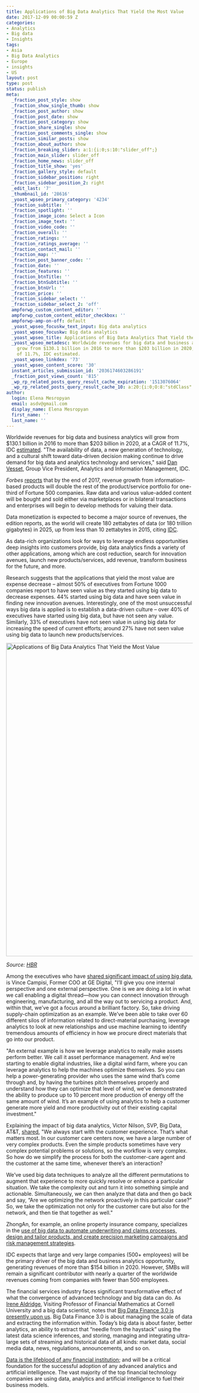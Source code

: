 ```yaml
---
title: Applications of Big Data Analytics That Yield the Most Value
date: 2017-12-09 00:00:59 Z
categories:
- Analytics
- Big data
- Insights
tags:
- Asia
- Big Data Analytics
- Europe
- insights
- US
layout: post
type: post
status: publish
meta:
  _fraction_post_style: show
  _fraction_show_single_thumb: show
  _fraction_post_author: show
  _fraction_post_date: show
  _fraction_post_category: show
  _fraction_share_single: show
  _fraction_post_comments_single: show
  _fraction_similar_posts: show
  _fraction_about_author: show
  _fraction_breaking_slider: a:1:{i:0;s:10:"slider_off";}
  _fraction_main_slider: slider_off
  _fraction_home_news: slider_off
  _fraction_title_show: 'yes'
  _fraction_gallery_style: default
  _fraction_sidebar_position: right
  _fraction_sidebar_position_2: right
  _edit_last: '7'
  _thumbnail_id: '28616'
  _yoast_wpseo_primary_category: '4234'
  _fraction_subtitle: ''
  _fraction_spotlight: ''
  _fraction_image_icon: Select a Icon
  _fraction_image_text: ''
  _fraction_video_code: ''
  _fraction_overall: ''
  _fraction_ratings: ''
  _fraction_ratings_average: ''
  _fraction_contact_mail: ''
  _fraction_map: ''
  _fraction_post_banner_code: ''
  _fraction_date: ''
  _fraction_features: ''
  _fraction_btnTitle: ''
  _fraction_btnSubtitle: ''
  _fraction_btnUrl: ''
  _fraction_price: ''
  _fraction_sidebar_select: ''
  _fraction_sidebar_select_2: 'off'
  ampforwp_custom_content_editor: ''
  ampforwp_custom_content_editor_checkbox: ''
  ampforwp-amp-on-off: default
  _yoast_wpseo_focuskw_text_input: Big data analytics
  _yoast_wpseo_focuskw: Big data analytics
  _yoast_wpseo_title: Applications of Big Data Analytics That Yield the Most Value
  _yoast_wpseo_metadesc: Worldwide revenues for big data and business analytics will
    grow from $130.1 billion in 2016 to more than $203 billion in 2020, at a CAGR
    of 11.7%, IDC estimated.
  _yoast_wpseo_linkdex: '73'
  _yoast_wpseo_content_score: '30'
  instant_articles_submission_id: '2036174603286191'
  _fraction_post_views_count: '815'
  _wp_rp_related_posts_query_result_cache_expiration: '1513076064'
  _wp_rp_related_posts_query_result_cache_10: a:20:{i:0;O:8:"stdClass":2:{s:7:"post_id";s:5:"21069";s:5:"score";s:17:"105.8774404778003";}i:1;O:8:"stdClass":2:{s:7:"post_id";s:5:"23490";s:5:"score";s:16:"83.5871656217181";}i:2;O:8:"stdClass":2:{s:7:"post_id";s:5:"22134";s:5:"score";s:17:"81.21315655098928";}i:3;O:8:"stdClass":2:{s:7:"post_id";s:5:"28157";s:5:"score";s:17:"79.41983973058638";}i:4;O:8:"stdClass":2:{s:7:"post_id";s:5:"24419";s:5:"score";s:17:"77.06116964724293";}i:5;O:8:"stdClass":2:{s:7:"post_id";s:5:"26509";s:5:"score";s:17:"75.11957996621035";}i:6;O:8:"stdClass":2:{s:7:"post_id";s:5:"13776";s:5:"score";s:17:"72.69537952159769";}i:7;O:8:"stdClass":2:{s:7:"post_id";s:5:"24441";s:5:"score";s:17:"72.28922893527871";}i:8;O:8:"stdClass":2:{s:7:"post_id";s:5:"13801";s:5:"score";s:17:"71.93135020021671";}i:9;O:8:"stdClass":2:{s:7:"post_id";s:5:"20700";s:5:"score";s:17:"70.33677532050444";}i:10;O:8:"stdClass":2:{s:7:"post_id";s:5:"22009";s:5:"score";s:16:"68.9733178928391";}i:11;O:8:"stdClass":2:{s:7:"post_id";s:5:"22363";s:5:"score";s:17:"65.79613012163233";}i:12;O:8:"stdClass":2:{s:7:"post_id";s:5:"20395";s:5:"score";s:16:"64.5117554946794";}i:13;O:8:"stdClass":2:{s:7:"post_id";s:5:"20484";s:5:"score";s:17:"63.17001923269241";}i:14;O:8:"stdClass":2:{s:7:"post_id";s:5:"23147";s:5:"score";s:16:"62.8487769851462";}i:15;O:8:"stdClass":2:{s:7:"post_id";s:5:"21351";s:5:"score";s:17:"62.27038740282896";}i:16;O:8:"stdClass":2:{s:7:"post_id";s:5:"13917";s:5:"score";s:17:"62.04701312177333";}i:17;O:8:"stdClass":2:{s:7:"post_id";s:5:"20529";s:5:"score";s:17:"60.70527685978634";}i:18;O:8:"stdClass":2:{s:7:"post_id";s:5:"19917";s:5:"score";s:17:"60.41109540431255";}i:19;O:8:"stdClass":2:{s:7:"post_id";s:5:"20375";s:5:"score";s:16:"59.8090049802593";}}
author:
  login: Elena Mesropyan
  email: asdv@gmail.com
  display_name: Elena Mesropyan
  first_name: ''
  last_name: ''
---
```


<p><span style="font-weight: 400;">Worldwide revenues for big data and business analytics will grow from $130.1 billion in 2016 to more than $203 billion in 2020, at a CAGR of 11.7%, IDC </span><a href="https://letstalkpayments.com/worldwide-revenues-for-big-data-and-business-analytics-will-surpass-200-billion-in-2020/"><span style="font-weight: 400;">estimated</span></a><span style="font-weight: 400;">. "The availability of data, a new generation of technology, and a cultural shift toward data-driven decision making continue to drive demand for big data and analytics technology and services," said </span><a href="http://www.idc.com/getdoc.jsp?containerId=PRF000388"><span style="font-weight: 400;">Dan Vesset</span></a><span style="font-weight: 400;">, Group Vice President, Analytics and Information Management, IDC.</span></p>
<p><span style="font-weight: 400;"><em>Forbes</em> </span><a href="https://www.forbes.com/sites/gilpress/2017/01/20/6-predictions-for-the-203-billion-big-data-analytics-market/#7104a2ae2083"><span style="font-weight: 400;">reports</span></a><span style="font-weight: 400;"> that by the end of 2017, revenue growth from information-based products will double the rest of the product/service portfolio for one-third of Fortune 500 companies. Raw data and various value-added content will be bought and sold either via marketplaces or in bilateral transactions and enterprises will begin to develop methods for valuing their data. </span></p>
<p><span style="font-weight: 400;">Data monetization is expected to become a major source of revenues, the edition reports, as the world will create 180 zettabytes of data (or 180 trillion gigabytes) in 2025, up from less than 10 zettabytes in 2015, citing </span><a href="http://www.forbes.com/sites/gilpress/2016/08/05/iot-mid-year-update-from-idc-and-other-research-firms/#67bff501765f"><span style="font-weight: 400;">IDC</span></a><span style="font-weight: 400;">.</span></p>
<p><span style="font-weight: 400;">As data-rich organizations look for ways to leverage endless opportunities deep insights into customers provide, big data analytics finds a variety of other applications, among which are cost reduction, search for innovation avenues, launch new products/services, add revenue, transform business for the future, and more. </span></p>
<p><span style="font-weight: 400;">Research suggests that the applications that yield the most value are expense decrease – almost 50% of executives from Fortune 1000 companies report to have seen value as they started using big data to decrease expenses. 44% started using big data and have seen value in finding new innovation avenues. Interestingly, one of the most unsuccessful ways big data is applied is to establish a data-driven culture – over 40% of executives have started using big data, but have not seen any value. Similarly, 33% of executives have not seen value in using big data for increasing the speed of current efforts; around 27% have not seen value using big data to launch new products/services. </span></p>
<p><img class="aligncenter size-full wp-image-28617" src="{{ site.baseurl }}/uploads/2017/12/big-data.png" alt="Applications of Big Data Analytics That Yield the Most Value" width="1400" height="844" /></p>
<p><i><span style="font-weight: 400;">Source: </span></i><a href="https://hbr.org/2017/04/how-companies-say-theyre-using-big-data"><i><span style="font-weight: 400;">HBR</span></i></a></p>
<p><span style="font-weight: 400;">Among the executives who have </span><a href="https://www.mckinsey.com/business-functions/mckinsey-analytics/our-insights/how-companies-are-using-big-data-and-analytics"><span style="font-weight: 400;">shared significant impact of using big data</span></a><span style="font-weight: 400;">, is Vince Campisi, Former COO at GE Digital, "I’ll give you one internal perspective and one external perspective. One is we are doing a lot in what we call enabling a digital thread—how you can connect innovation through engineering, manufacturing, and all the way out to servicing a product. And, within that, we’ve got a focus around a brilliant factory. So, take driving supply-chain optimization as an example. We’ve been able to take over 60 different silos of information related to direct-material purchasing, leverage analytics to look at new relationships and use machine learning to identify tremendous amounts of efficiency in how we procure direct materials that go into our product.</span></p>
<p><span style="font-weight: 400;">"An external example is how we leverage analytics to really make assets perform better. We call it asset performance management. And we’re starting to enable digital industries, like a digital wind farm, where you can leverage analytics to help the machines optimize themselves. So you can help a power-generating provider who uses the same wind that’s come through and, by having the turbines pitch themselves properly and understand how they can optimize that level of wind, we’ve demonstrated the ability to produce up to 10 percent more production of energy off the same amount of wind. It’s an example of using analytics to help a customer generate more yield and more productivity out of their existing capital investment."</span></p>
<p><span style="font-weight: 400;">Explaining the impact of big data analytics, Victor Nilson, SVP, Big Data, AT&amp;T, </span><a href="https://www.mckinsey.com/business-functions/mckinsey-analytics/our-insights/how-companies-are-using-big-data-and-analytics"><span style="font-weight: 400;">shared</span></a><span style="font-weight: 400;">, "We always start with the customer experience. That’s what matters most. In our customer care centers now, we have a large number of very complex products. Even the simple products sometimes have very complex potential problems or solutions, so the workflow is very complex. So how do we simplify the process for both the customer-care agent and the customer at the same time, whenever there’s an interaction?</span></p>
<p><span style="font-weight: 400;">We’ve used big data techniques to analyze all the different permutations to augment that experience to more quickly resolve or enhance a particular situation. We take the complexity out and turn it into something simple and actionable. Simultaneously, we can then analyze that data and then go back and say, “Are we optimizing the network proactively in this particular case?” So, we take the optimization not only for the customer care but also for the network, and then tie that together as well."</span></p>
<p><span style="font-weight: 400;">ZhongAn, for example, an online property insurance company, specializes in the </span><a href="https://s3-ap-southeast-2.amazonaws.com/h2vc/static/reports/innovators/2017/H2-Fintech-Innovators-2017.pdf"><span style="font-weight: 400;">use of big data to automate underwriting and claims processes, design and tailor products, and create precision marketing campaigns and risk management strategies</span></a><span style="font-weight: 400;">. </span></p>
<p><span style="font-weight: 400;">IDC expects that large and very large companies (500+ employees) will be the primary driver of the big data and business analytics opportunity, generating revenues of more than $154 billion in 2020. However, SMBs will remain a significant contributor with nearly a quarter of the worldwide revenues coming from companies with fewer than 500 employees.</span></p>
<p><span style="font-weight: 400;">The financial services industry faces significant transformative effect of what the convergence of advanced technology and big data can do. As </span><a href="http://irenealdridge.com/ia/"><span style="font-weight: 400;">Irene Aldridge</span></a><span style="font-weight: 400;">, Visiting Professor of Financial Mathematics at Cornell University and a big data scientist, notes that </span><a href="https://www.huffingtonpost.com/entry/big-data-finance-30_us_59dcff8de4b0b8751b878b3d"><span style="font-weight: 400;">Big Data Finance 3.0 is presently upon us</span></a><span style="font-weight: 400;">. Big Data Finance 3.0 is about managing the scale of data and extracting the information within. Today’s big data is about faster, better analytics, an ability to extract that “needle from the haystack” using the latest data science inferences, and storing, managing and integrating ultra-large sets of streaming and historical data of all kinds: market data, social media data, news, regulations, announcements, and so on.</span></p>
<p><a href="https://s3-ap-southeast-2.amazonaws.com/h2vc/static/reports/innovators/2017/H2-Fintech-Innovators-2017.pdf"><span style="font-weight: 400;">Data is the lifeblood of any financial institution</span></a><span style="font-weight: 400;">; and will be a critical foundation for the successful adoption of any advanced analytics and artificial intelligence. The vast majority of the top financial technology companies are using data, analytics and artificial intelligence to fuel their business models.</span></p>
